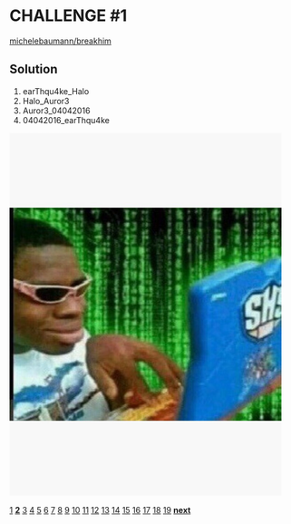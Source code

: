 # CHALLENGE #1

[michelebaumann/breakhim](/)

## Solution

1. earThqu4ke_Halo
2. Halo_Auror3
3. Auror3_04042016
4. 04042016_earThqu4ke

![Solution](/presentation/graphics/solution.png)

[1](/presentation/final/1.md) **[2](/presentation/final/2.md)** [3](/presentation/final/3.md) [4](/presentation/final/4.md) [5](/presentation/final/5.md) [6](/presentation/final/6.md) [7](/presentation/final/7.md) [8](/presentation/final/8.md) [9](/presentation/final/9.md) [10](/presentation/final/10.md) [11](/presentation/final/11.md) [12](/presentation/final/12.md) [13](/presentation/final/13.md) [14](/presentation/final/14.md) [15](/presentation/final/15.md) [16](/presentation/final/16.md) [17](/presentation/final/17.md) [18](/presentation/final/18.md) [19](/presentation/final/19.md)
**[next](/presentation/final/3.md)**
